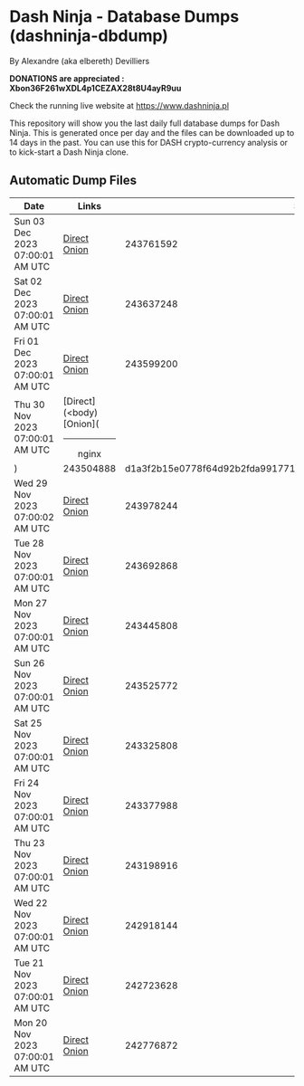# Dash Ninja - Database Dumps (dashninja-dbdump)
By Alexandre (aka elbereth) Devilliers

**DONATIONS are appreciated : Xbon36F261wXDL4p1CEZAX28t8U4ayR9uu**

Check the running live website at https://www.dashninja.pl

This repository will show you the last daily full database dumps for Dash Ninja. This is generated once per day and the files can be downloaded up to 14 days in the past.
You can use this for DASH crypto-currency analysis or to kick-start a Dash Ninja clone.


## Automatic Dump Files
| Date | Links | Size | SHA256 |
|--|--|--|--|
| Sun 03 Dec 2023 07:00:01 AM UTC | [Direct](https://oshi.at/rymy) [Onion](http://5ety7tpkim5me6eszuwcje7bmy25pbtrjtue7zkqqgziljwqy3rrikqd.onion/rymy) | 243761592 | 41e687dcc01db7f5b5e6499120ce6dc591b084f2c68c5b67c4d2939553c45bba | 
| Sat 02 Dec 2023 07:00:01 AM UTC | [Direct](https://oshi.at/aeVT) [Onion](http://5ety7tpkim5me6eszuwcje7bmy25pbtrjtue7zkqqgziljwqy3rrikqd.onion/aeVT) | 243637248 | 096f4eee1b06fcc0deb7541a5ead720e627894a005d899b75fe256553d7e48f2 | 
| Fri 01 Dec 2023 07:00:01 AM UTC | [Direct](https://oshi.at/tVbVY) [Onion](http://5ety7tpkim5me6eszuwcje7bmy25pbtrjtue7zkqqgziljwqy3rrikqd.onion/tVbVY) | 243599200 | eb25ceb12e183ee3f78ee0b4a70c53970d180cd950433301d020be8f8ca35083 | 
| Thu 30 Nov 2023 07:00:01 AM UTC | [Direct](<body) [Onion](<hr><center>nginx</center>) | 243504888 | d1a3f2b15e0778f64d92b2fda9917719a06737f893ee66d8d99c7725a45960a5 | 
| Wed 29 Nov 2023 07:00:02 AM UTC | [Direct](https://oshi.at/CpiAn) [Onion](http://5ety7tpkim5me6eszuwcje7bmy25pbtrjtue7zkqqgziljwqy3rrikqd.onion/CpiAn) | 243978244 | 5c20579eb3fe98349bd5daa3100fc7ea1ceff733de97c6ff3de9b2c61f07933c | 
| Tue 28 Nov 2023 07:00:01 AM UTC | [Direct](https://oshi.at/vnuH) [Onion](http://5ety7tpkim5me6eszuwcje7bmy25pbtrjtue7zkqqgziljwqy3rrikqd.onion/vnuH) | 243692868 | 63a356952dacde4caeaa7ffc20026e0979be03d66bfb9a160844c541eded74c7 | 
| Mon 27 Nov 2023 07:00:01 AM UTC | [Direct](https://oshi.at/fojB) [Onion](http://5ety7tpkim5me6eszuwcje7bmy25pbtrjtue7zkqqgziljwqy3rrikqd.onion/fojB) | 243445808 | 6f92cbc371cd2af097db11a0607d45d8dea1888e28447c5578b0a660b1dbdd2f | 
| Sun 26 Nov 2023 07:00:01 AM UTC | [Direct](https://oshi.at/GEwM) [Onion](http://5ety7tpkim5me6eszuwcje7bmy25pbtrjtue7zkqqgziljwqy3rrikqd.onion/GEwM) | 243525772 | d988439ef95227474f79790957b1ea065271fd6393e285074865c04b142a3f81 | 
| Sat 25 Nov 2023 07:00:01 AM UTC | [Direct](https://oshi.at/WKmt) [Onion](http://5ety7tpkim5me6eszuwcje7bmy25pbtrjtue7zkqqgziljwqy3rrikqd.onion/WKmt) | 243325808 | e99ae4a01b48d9cb6dc23b8314b74fa77017415c590c5ed71597f018b87c8118 | 
| Fri 24 Nov 2023 07:00:01 AM UTC | [Direct](https://oshi.at/hzvn) [Onion](http://5ety7tpkim5me6eszuwcje7bmy25pbtrjtue7zkqqgziljwqy3rrikqd.onion/hzvn) | 243377988 | d5459127073f1d5a64beb02bf0af7ba8060824548161dda0ee1d317903c6a227 | 
| Thu 23 Nov 2023 07:00:01 AM UTC | [Direct](https://oshi.at/cYwPD) [Onion](http://5ety7tpkim5me6eszuwcje7bmy25pbtrjtue7zkqqgziljwqy3rrikqd.onion/cYwPD) | 243198916 | 7e81f1cf9b9bbf8e8ef12c898a20915731d0b7df36ebbf41fadb46e20435d3a5 | 
| Wed 22 Nov 2023 07:00:01 AM UTC | [Direct](https://oshi.at/iDgr) [Onion](http://5ety7tpkim5me6eszuwcje7bmy25pbtrjtue7zkqqgziljwqy3rrikqd.onion/iDgr) | 242918144 | e09eb5ca78d1d795d66c29fbf8432f0826371fc119c2f4fb207a2d4016c8af62 | 
| Tue 21 Nov 2023 07:00:01 AM UTC | [Direct](https://oshi.at/DSKg) [Onion](http://5ety7tpkim5me6eszuwcje7bmy25pbtrjtue7zkqqgziljwqy3rrikqd.onion/DSKg) | 242723628 | a73eabe615f7e5806ac3ff081914b7d6faca290fb127d07cd7e6c1a2ee5887be | 
| Mon 20 Nov 2023 07:00:01 AM UTC | [Direct](https://oshi.at/FnnM) [Onion](http://5ety7tpkim5me6eszuwcje7bmy25pbtrjtue7zkqqgziljwqy3rrikqd.onion/FnnM) | 242776872 | 61b5fbcc5f416e7368c0a30eec057fa6961f5c055512e02d1c682788924180db | 
